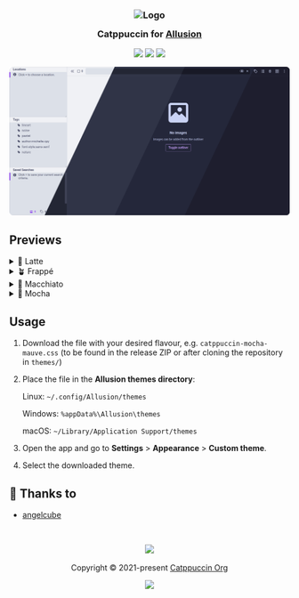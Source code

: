 <h3 align="center">
	<img src="https://raw.githubusercontent.com/catppuccin/catppuccin/main/assets/logos/exports/1544x1544_circle.png" width="100" alt="Logo"/><br/>
	<img src="https://raw.githubusercontent.com/catppuccin/catppuccin/main/assets/misc/transparent.png" height="30" width="0px"/>
	Catppuccin for <a href="https://github.com/allusion-app/Allusion">Allusion</a>
	<img src="https://raw.githubusercontent.com/catppuccin/catppuccin/main/assets/misc/transparent.png" height="30" width="0px"/>
</h3>

<p align="center">
	<a href="https://github.com/catppuccin/allusion/stargazers"><img src="https://img.shields.io/github/stars/catppuccin/allusion?colorA=363a4f&colorB=b7bdf8&style=for-the-badge"></a>
	<a href="https://github.com/catppuccin/allusion/issues"><img src="https://img.shields.io/github/issues/catppuccin/allusion?colorA=363a4f&colorB=f5a97f&style=for-the-badge"></a>
	<a href="https://github.com/catppuccin/allusion/contributors"><img src="https://img.shields.io/github/contributors/catppuccin/allusion?colorA=363a4f&colorB=a6da95&style=for-the-badge"></a>
</p>

<p align="center">
	<img src="./assets/res.webp"/>
</p>

## Previews

<details>
<summary>🌻 Latte</summary>
<img src="./assets/latte.webp"/>
</details>
<details>
<summary>🪴 Frappé</summary>
<img src="./assets/frappe.webp"/>
</details>
<details>
<summary>🌺 Macchiato</summary>
<img src="./assets/macchiato.webp"/>
</details>
<details>
<summary>🌿 Mocha</summary>
<img src="./assets/mocha.webp"/>
</details>

## Usage

1. Download the file with your desired flavour, e.g. `catppuccin-mocha-mauve.css` (to be found in the release ZIP or after cloning the repository in `themes/`)
2. Place the file in the **Allusion themes directory**:

   Linux: `~/.config/Allusion/themes`

   Windows: `%appData%\Allusion\themes`

   macOS: `~/Library/Application Support/themes`
3. Open the app and go to **Settings** > **Appearance** > **Custom theme**.
4. Select the downloaded theme.

## 💝 Thanks to

- [angelcube](https://github.com/weightedangelcube)

&nbsp;

<p align="center">
	<img src="https://raw.githubusercontent.com/catppuccin/catppuccin/main/assets/footers/gray0_ctp_on_line.svg?sanitize=true" />
</p>

<p align="center">
	Copyright &copy; 2021-present <a href="https://github.com/catppuccin" target="_blank">Catppuccin Org</a>
</p>

<p align="center">
	<a href="https://github.com/catppuccin/catppuccin/blob/main/LICENSE"><img src="https://img.shields.io/static/v1.svg?style=for-the-badge&label=License&message=MIT&logoColor=d9e0ee&colorA=363a4f&colorB=b7bdf8"/></a>
</p>
